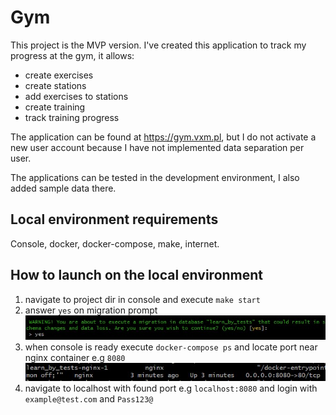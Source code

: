 # Gym
This project is the MVP version. I've created this application to track my progress at the gym, it allows:
* create exercises
* create stations
* add exercises to stations
* create training
* track training progress

The application can be found at https://gym.vxm.pl, but I do not activate a new user account because I have not
implemented data separation per user.

The applications can be tested in the development environment, I also added sample data there.

## Local environment requirements
Console, docker, docker-compose, make, internet.

## How to launch on the local environment
1. navigate to project dir in console and execute `make start`
2. answer `yes` on migration prompt<br/>![migration prompt](public/images/migration_prompt.jpg)
3. when console is ready execute `docker-compose ps` and locate port near nginx container e.g `8080`<br/>![docker-compose ps](public/images/docker_compose_ps.jpg "San Juan Mountains")
4. navigate to localhost with found port e.g `localhost:8080` and login with `example@test.com` and `Pass123@`